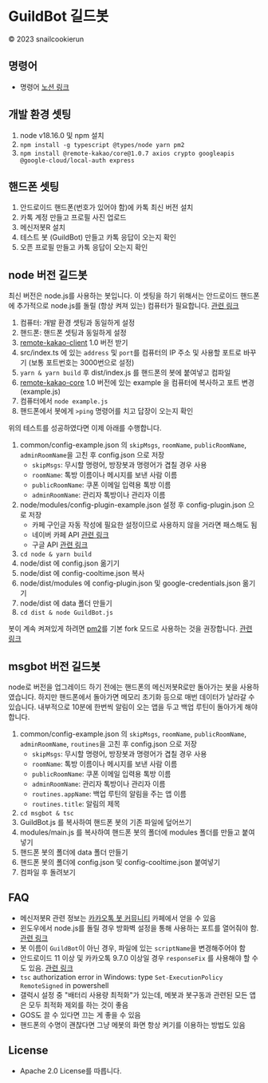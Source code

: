 # GuildBot 길드봇

© 2023 snailcookierun

## 명령어

- 명령어 [노션 링크](https://www.notion.so/snailcookierun/826e99d07410464ab64394ea7ac8cf4b)

## 개발 환경 셋팅

1. node v18.16.0 및 npm 설치
2. `npm install -g typescript @types/node yarn pm2`
3. `npm install @remote-kakao/core@1.0.7 axios crypto googleapis @google-cloud/local-auth express`

## 핸드폰 셋팅

1. 안드로이드 핸드폰(번호가 있어야 함)에 카톡 최신 버전 설치
2. 카톡 계정 만들고 프로필 사진 업로드
3. 메신저봇R 설치
4. 테스트 봇 (GuildBot) 만들고 카톡 응답이 오는지 확인
5. 오픈 프로필 만들고 카톡 응답이 오는지 확인

## node 버전 길드봇

최신 버전은 node.js를 사용하는 봇입니다. 이 셋팅을 하기 위해서는 안드로이드 핸드폰에 추가적으로 node.js를 돌릴 (항상 켜져 있는) 컴퓨터가 필요합니다. [관련 링크](https://github.com/remote-kakao/core)

1. 컴퓨터: 개발 환경 셋팅과 동일하게 설정
2. 핸드폰: 핸드폰 셋팅과 동일하게 설정
3. [remote-kakao-client](https://github.com/remote-kakao/core-client/tree/1.0.0) 1.0 버전 받기
4. src/index.ts 에 있는 `address` 및 `port`를 컴퓨터의 IP 주소 및 사용할 포트로 바꾸기 (보통 포트번호는 3000번으로 설정)
5. `yarn & yarn build` 후 dist/index.js 를 핸드폰의 봇에 붙여넣고 컴파일
6. [remote-kakao-core](https://github.com/remote-kakao/core/tree/v1.0.0) 1.0 버전에 있는 example 을 컴퓨터에 복사하고 포트 변경 (example.js)
7. 컴퓨터에서 `node example.js`
8. 핸드폰에서 봇에게 `>ping` 명령어를 치고 답장이 오는지 확인

위의 테스트를 성공하였다면 이제 아래를 수행합니다.

1. common/config-example.json 의 `skipMsgs`, `roomName`, `publicRoomName`, `adminRoomName`을 고친 후 config.json 으로 저장
    - `skipMsgs`: 무시할 명령어, 방장봇과 명령어가 겹칠 경우 사용
    - `roomName`: 톡방 이름이나 메시지를 보낸 사람 이름
    - `publicRoomName`: 쿠폰 이메일 입력용 톡방 이름
    - `adminRoomName`: 관리자 톡방이나 관리자 이름
2. node/modules/config-plugin-example.json 설정 후 config-plugin.json 으로 저장 
    - 카페 구인글 자동 작성에 필요한 설정이므로 사용하지 않을 거라면 패스해도 됨
    - 네이버 카페 API [관련 링크](https://developers.naver.com/docs/login/cafe-api/cafe-api.md)
    - 구글 API [관련 링크](https://developers.google.com/workspace/guides/create-credentials)
3. `cd node & yarn build`
4. node/dist 에 config.json 옮기기
5. node/dist 에 config-cooltime.json 복사
6. node/dist/modules 에 config-plugin.json 및 google-credentials.json 옮기기
7. node/dist 에 data 폴더 만들기
8. `cd dist & node GuildBot.js`

봇이 계속 켜져있게 하려면 [pm2](https://pm2.keymetrics.io/)를 기본 fork 모드로 사용하는 것을 권장합니다. [관련 링크](https://engineering.linecorp.com/ko/blog/pm2-nodejs)


## msgbot 버전 길드봇

node로 버전을 업그레이드 하기 전에는 핸드폰의 메신저봇R로만 돌아가는 봇을 사용하였습니다. 하지만 핸드폰에서 돌아가면 메모리 초기화 등으로 매번 데이터가 날라갈 수 있습니다. 내부적으로 10분에 한번씩 알림이 오는 앱을 두고 백업 루틴이 돌아가게 해야 합니다.

1. common/config-example.json 의 `skipMsgs`, `roomName`, `publicRoomName`, `adminRoomName`, `routines`을 고친 후 config.json 으로 저장
    - `skipMsgs`: 무시할 명령어, 방장봇과 명령어가 겹칠 경우 사용
    - `roomName`: 톡방 이름이나 메시지를 보낸 사람 이름
    - `publicRoomName`: 쿠폰 이메일 입력용 톡방 이름
    - `adminRoomName`: 관리자 톡방이나 관리자 이름
    - `routines.appName`: 백업 루틴의 알림을 주는 앱 이름
    - `routines.title`: 알림의 제목
2. `cd msgbot & tsc`
3. GuildBot.js 를 복사하여 핸드폰 봇의 기존 파일에 덮어쓰기
4. modules/main.js 를 복사하여 핸드폰 봇의 폴더에 modules 폴더를 만들고 붙여넣기
5. 핸드폰 봇의 폴더에 data 폴더 만들기
6. 핸드폰 봇의 폴더에 config.json 및 config-cooltime.json 붙여넣기
7. 컴파일 후 돌려보기

## FAQ

- 메신저봇R 관련 정보는 [카카오톡 봇 커뮤니티](https://cafe.naver.com/nameyee) 카페에서 얻을 수 있음
- 윈도우에서 node.js를 돌릴 경우 방화벽 설정을 통해 사용하는 포트를 열어줘야 함. [관련 링크](https://ansan-survivor.tistory.com/408)
- 봇 이름이 `GuildBot`이 아닌 경우, 파일에 있는 `scriptName`을 변경해주어야 함
- 안드로이드 11 이상 및 카카오톡 9.7.0 이상일 경우 `responseFix` 를 사용해야 할 수도 있음. [관련 링크](https://cafe.naver.com/msgbot/2067)
- `tsc` authorization error in Windows: type `Set-ExecutionPolicy RemoteSigned` in powershell
- 갤럭시 설정 중 "배터리 사용량 최적화"가 있는데, 메봇과 봇구동과 관련된 모든 앱은 모두 최적화 제외를 하는 것이 좋음
- GOS도 끌 수 있다면 끄는 게 좋을 수 있음
- 핸드폰의 수명이 괜찮다면 그냥 메봇의 화면 항상 켜기를 이용하는 방법도 있음

## License

- Apache 2.0 License를 따릅니다.
